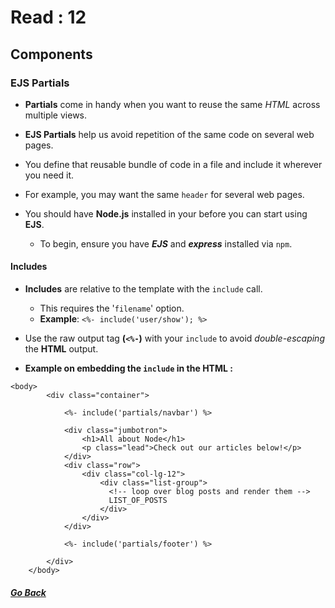 # Read : 12

## Components
### EJS Partials

- **Partials** come in handy when you want to reuse the same *HTML* across multiple views.  
  
- **EJS Partials** help us avoid repetition of the same code on several web pages.  
 
- You define that reusable bundle of code in a file and include it wherever you need it.  
 
- For example, you may want the same `header` for several web pages.

- You should have **Node.js** installed in your before you can start using **EJS**.
  - To begin, ensure you have _**EJS**_ and **_express_** installed via `npm`.

#### Includes
- **Includes** are relative to the template with the `include` call.
  - This requires the '`filename`' option.
  - **Example**: `<%- include('user/show'); %>`

- Use the raw output tag **(`<%-`)** with your `include` to avoid *double-escaping* the **HTML** output.

- **Example on embedding the `include` in the HTML :**
```
<body>
        <div class="container">

            <%- include('partials/navbar') %>

            <div class="jumbotron">
                <h1>All about Node</h1>
                <p class="lead">Check out our articles below!</p>
            </div>            
            <div class="row">
                <div class="col-lg-12">
                    <div class="list-group">
                      <!-- loop over blog posts and render them -->
                      LIST_OF_POSTS
                    </div>
                </div>
            </div>

            <%- include('partials/footer') %>

        </div>
    </body>    
```
##### [Go Back](code_301_reading_notes.md)